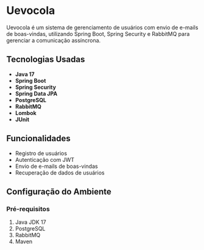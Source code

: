 # Uevocola

Uevocola é um sistema de gerenciamento de usuários com envio de e-mails de boas-vindas, utilizando Spring Boot, Spring Security e RabbitMQ para gerenciar a comunicação assíncrona.

## Tecnologias Usadas

- **Java 17**
- **Spring Boot**
- **Spring Security**
- **Spring Data JPA**
- **PostgreSQL**
- **RabbitMQ**
- **Lombok**
- **JUnit**

## Funcionalidades

- Registro de usuários
- Autenticação com JWT
- Envio de e-mails de boas-vindas
- Recuperação de dados de usuários

## Configuração do Ambiente

### Pré-requisitos

1. Java JDK 17
2. PostgreSQL
3. RabbitMQ
4. Maven